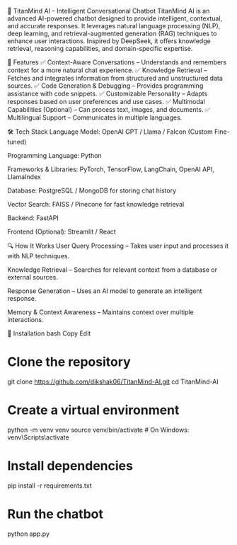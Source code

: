 🧠 TitanMind AI – Intelligent Conversational Chatbot
TitanMind AI is an advanced AI-powered chatbot designed to provide intelligent, contextual, and accurate responses. It leverages natural language processing (NLP), deep learning, and retrieval-augmented generation (RAG) techniques to enhance user interactions. Inspired by DeepSeek, it offers knowledge retrieval, reasoning capabilities, and domain-specific expertise.

🚀 Features
✅ Context-Aware Conversations – Understands and remembers context for a more natural chat experience.
✅ Knowledge Retrieval – Fetches and integrates information from structured and unstructured data sources.
✅ Code Generation & Debugging – Provides programming assistance with code snippets.
✅ Customizable Personality – Adapts responses based on user preferences and use cases.
✅ Multimodal Capabilities (Optional) – Can process text, images, and documents.
✅ Multilingual Support – Communicates in multiple languages.

🛠 Tech Stack
Language Model: OpenAI GPT / Llama / Falcon (Custom Fine-tuned)

Programming Language: Python

Frameworks & Libraries: PyTorch, TensorFlow, LangChain, OpenAI API, LlamaIndex

Database: PostgreSQL / MongoDB for storing chat history

Vector Search: FAISS / Pinecone for fast knowledge retrieval

Backend: FastAPI

Frontend (Optional): Streamlit / React

🔍 How It Works
User Query Processing – Takes user input and processes it with NLP techniques.

Knowledge Retrieval – Searches for relevant context from a database or external sources.

Response Generation – Uses an AI model to generate an intelligent response.

Memory & Context Awareness – Maintains context over multiple interactions.

📌 Installation
bash
Copy
Edit
# Clone the repository
git clone https://github.com/dikshak06/TitanMind-AI.git
cd TitanMind-AI

# Create a virtual environment
python -m venv venv
source venv/bin/activate  # On Windows: venv\Scripts\activate

# Install dependencies
pip install -r requirements.txt

# Run the chatbot
python app.py
